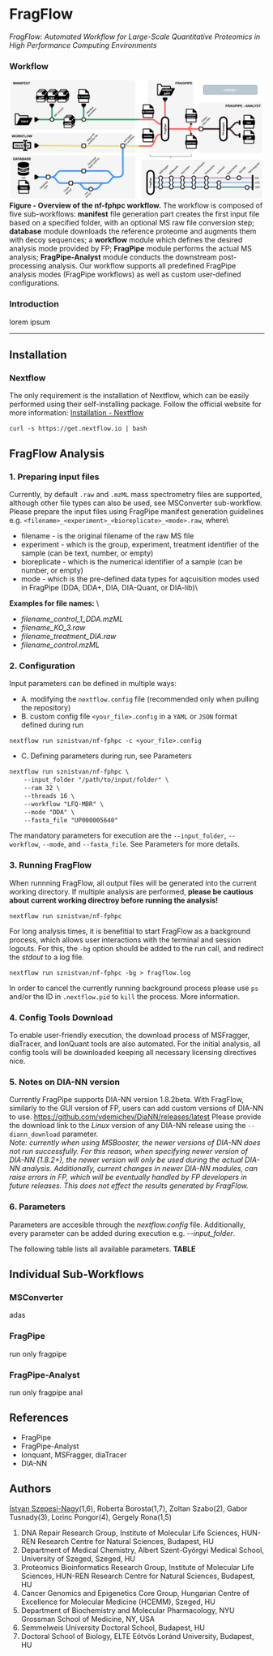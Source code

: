# FragFlow
*FragFlow: Automated Workflow for Large-Scale Quantitative Proteomics in High Performance Computing Environments*

### Workflow
![image](./workflow.png)
**Figure - Overview of the nf-fphpc workflow.** The workflow is composed of five sub-workflows: **manifest** file generation part creates the first input file based on a specified folder, with an optional MS raw file conversion step; **database** module downloads the reference proteome and augments them with decoy sequences; a **workflow** module which defines the desired analysis mode provided by FP; **FragPipe** module performs the actual MS analysis; **FragPipe-Analyst** module conducts the downstream post-processing analysis. Our workflow supports all predefined FragPipe analysis modes (FragPipe workflows) as well as custom user-defined configurations.
### Introduction
lorem ipsum

-----

## Installation
### Nextflow
The only requirement is the installation of Nextflow, which can be easily performed using their self-installing package. Follow the official website for more information: [Installation - Nextflow](https://www.nextflow.io/docs/latest/install.html)
``` 
curl -s https://get.nextflow.io | bash
```
## FragFlow Analysis
### 1. Preparing input files
Currently, by default ```.raw``` and ```.mzML``` mass spectrometry files are supported, although other file types can also be used, see MSConverter sub-workflow.\
Please prepare the input files using FragPipe manifest generation guidelines e.g. ```<filename>_<experiment>_<bioreplicate>_<mode>.raw```, where\
- filename - is the original filename of the raw MS file
- experiment - which is the group, experiment, treatment identifier of the sample (can be text, number, or empty)
- bioreplicate - which is the numerical identifier of a sample (can be number, or empty)
- mode - which is the pre-defined data types for aqcuisition modes used in FragPipe (DDA, DDA+, DIA, DIA-Quant, or DIA-lib)\

**Examples for file names:** \
- *filename_control_1_DDA.mzML*
- *filename_KO_3.raw*
- *filename_treatment_DIA.raw*
- *filename_control.mzML*

### 2. Configuration
Input parameters can be defined in multiple ways:
- A. modifying the ```nextflow.config``` file (recommended only when pulling the repository)
- B. custom config file ```<your_file>.config``` in a ```YAML``` or ```JSON``` format defined during run
```
nextflow run sznistvan/nf-fphpc -c <your_file>.config
```
- C. Defining parameters during run, see Parameters
```
nextflow run sznistvan/nf-fphpc \
    --input_folder "/path/to/input/folder" \
    --ram 32 \
    --threads 16 \
    --workflow "LFQ-MBR" \
    --mode "DDA" \
    --fasta_file "UP000005640"
```

The mandatory parameters for execution are the ```--input_folder```, ```--workflow```, ```--mode```, and ```--fasta_file```. See Parameters for more details.

### 3. Running FragFlow
When runnning FragFlow, all output files will be generated into the current working directory. If multiple analysis are performed, **please be cautious about current working directroy before running the analysis!**
``` 
nextflow run sznistvan/nf-fphpc
```
For long analysis times, it is benefitial to start FragFlow as a background process, which allows user interactions with the terminal and session logouts. For this, the ```-bg``` option should be added to the run call, and redirect the *stdout* to a log file.
```
nextflow run sznistvan/nf-fphpc -bg > fragflow.log
```
In order to cancel the currently running background process please use ```ps``` and/or the ID in ```.nextflow.pid``` to ```kill``` the process. More information.

### 4. Config Tools Download
To enable user-friendly execution, the download process of MSFragger, diaTracer, and IonQuant tools are also automated. For the initial analysis, all config tools will be downloaded keeping all necessary licensing directives nice. 

### 5. Notes on DIA-NN version
Currently FragPipe supports DIA-NN version 1.8.2beta. With FragFlow, similarly to the GUI version of FP, users can add custom versions of DIA-NN to use. https://github.com/vdemichev/DiaNN/releases/latest
Please provide the download link to the *Linux* version of any DIA-NN release using the ```--diann_download``` parameter.\
*Note: currently when using MSBooster, the newer versions of DIA-NN does not run successfully. For this reason, when specifying newer version of DIA-NN (1.8.2+), the newer version will only be used during the actual DIA-NN analysis. Additionally, current changes in newer DIA-NN modules, can raise errors in FP, which will be eventually handled by FP developers in future releases. This does not effect the results generated by FragFlow.*

### 6. Parameters
Parameters are accesible through the *nextflow.config* file. Additionally, every parameter can be added during execution e.g. *--input_folder*.

The following table lists all available parameters.
**TABLE**

## Individual Sub-Workflows
### MSConverter
adas
### FragPipe
run only fragpipe

### FragPipe-Analyst
run only fragpipe anal

## References
- FragPipe
- FragPipe-Analyst
- Ionquant, MSFragger, diaTracer
- DIA-NN

## Authors
<ins>Istvan Szepesi-Nagy</ins>(1,6), Roberta Borosta(1,7), Zoltan Szabo(2), Gabor Tusnady(3), Lorinc Pongor(4), Gergely Rona(1,5)

1. DNA Repair Research Group, Institute of Molecular Life Sciences, HUN-REN Research Centre for Natural Sciences, Budapest, HU
2. Department of Medical Chemistry, Albert Szent-Györgyi Medical School, University of Szeged, Szeged, HU
3. Proteomics Bioinformatics Research Group, Institute of Molecular Life Sciences, HUN-REN Research Centre for Natural Sciences, Budapest, HU
4. Cancer Genomics and Epigenetics Core Group, Hungarian Centre of Excellence for Molecular Medicine (HCEMM), Szeged, HU
5. Department of Biochemistry and Molecular Pharmacology, NYU Grossman School of Medicine, NY, USA
6. Semmelweis University Doctoral School, Budapest, HU
7. Doctoral School of Biology, ELTE Eötvös Loránd University, Budapest, HU
